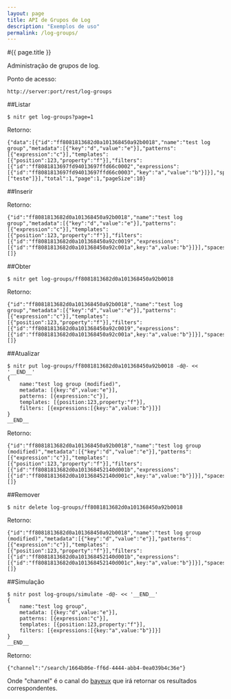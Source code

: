 ```yaml
---
layout: page
title: API de Grupos de Log
description: "Exemplos de uso"
permalink: /log-groups/
---
```

#{{ page.title }}

Administração de grupos de log. 

Ponto de acesso:

    http://server:port/rest/log-groups

##Listar

    $ nitr get log-groups?page=1

Retorno:

    {"data":[{"id":"ff8081813682d0a101368450a92b0018","name":"test log group","metadata":[{"key":"d","value":"e"}],"patterns":[{"expression":"c"}],"templates":[{"position":123,"property":"f"}],"filters":[{"id":"ff8081813697fd94013697ffd66c0002","expressions":[{"id":"ff8081813697fd94013697ffd66c0003","key":"a","value":"b"}]}],"spaces":["teste"]}],"total":1,"page":1,"pageSize":10}


##Inserir

Retorno:

    {"id":"ff8081813682d0a101368450a92b0018","name":"test log group","metadata":[{"key":"d","value":"e"}],"patterns":[{"expression":"c"}],"templates":[{"position":123,"property":"f"}],"filters":[{"id":"ff8081813682d0a101368450a92c0019","expressions":[{"id":"ff8081813682d0a101368450a92c001a",key:"a",value:"b"}]}],"spaces":[]}


##Obter

    $ nitr get log-groups/ff8081813682d0a101368450a92b0018


Retorno:

    {"id":"ff8081813682d0a101368450a92b0018","name":"test log group","metadata":[{"key":"d","value":"e"}],"patterns":[{"expression":"c"}],"templates":[{"position":123,"property":"f"}],"filters":[{"id":"ff8081813682d0a101368450a92c0019","expressions":[{"id":"ff8081813682d0a101368450a92c001a",key:"a",value:"b"}]}],"spaces":[]}


##Atualizar

    $ nitr put log-groups/ff8081813682d0a101368450a92b0018 -d@- << '__END__' 
    {
        name:"test log group (modified)",
        metadata: [{key:"d",value:"e"}],
        patterns: [{expression:"c"}],
        templates: [{position:123,property:"f"}],
        filters: [{expressions:[{key:"a",value:"b"}]}]
    }
    __END__


Retorno:

    {"id":"ff8081813682d0a101368450a92b0018","name":"test log group (modified)","metadata":[{"key":"d","value":"e"}],"patterns":[{"expression":"c"}],"templates":[{"position":123,"property":"f"}],"filters":[{"id":"ff8081813682d0a101368452140d001b","expressions":[{"id":"ff8081813682d0a101368452140d001c",key:"a",value:"b"}]}],"spaces":[]}

##Remover

    $ nitr delete log-groups/ff8081813682d0a101368450a92b0018

Retorno:

    {"id":"ff8081813682d0a101368450a92b0018","name":"test log group (modified)","metadata":[{"key":"d","value":"e"}],"patterns":[{"expression":"c"}],"templates":[{"position":123,"property":"f"}],"filters":[{"id":"ff8081813682d0a101368452140d001b","expressions":[{"id":"ff8081813682d0a101368452140d001c",key:"a",value:"b"}]}],"spaces":[]}


##Simulação

    $ nitr post log-groups/simulate -d@- << '__END__' 
    {
        name:"test log group",
        metadata: [{key:"d",value:"e"}],
        patterns: [{expression:"c"}],
        templates: [{position:123,property:"f"}],
        filters: [{expressions:[{key:"a",value:"b"}]}]
    }
    __END__


Retorno:

    {"channel":"/search/1664b86e-ff6d-4444-abb4-0ea039b4c36e"}

Onde "channel" é o canal do [bayeux](http://svn.cometd.com/trunk/bayeux/bayeux.html) que irá retornar os resultados correspondentes.

